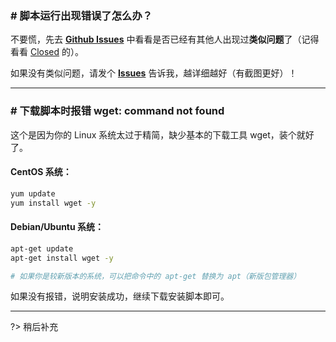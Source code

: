 ### \# 脚本运行出现错误了怎么办？

不要慌，先去 **[Github Issues](https://github.com/XIU2/Shell/issues)** 中看看是否已经有其他人出现过**类似问题**了（记得看看 [Closed](https://github.com/XIU2/Shell/issues?q=is%3Aissue+is%3Aclosed) 的）。  

如果没有类似问题，请发个 **[Issues](https://github.com/XIU2/Shell/issues/new?assignees=&labels=&template=--bug.md&title=%5BBUG%2Fxxx.sh%5D+-+%E4%B8%80%E5%8F%A5%E8%AF%9D%E8%AF%B4%E6%98%8E%E6%83%85%E5%86%B5)** 告诉我，越详细越好（有截图更好）！

****

### \# 下载脚本时报错 wget: command not found

这个是因为你的 Linux 系统太过于精简，缺少基本的下载工具 wget，装个就好了。

#### CentOS 系统：

```bash
yum update
yum install wget -y
```

#### Debian/Ubuntu 系统：

```bash
apt-get update
apt-get install wget -y

# 如果你是较新版本的系统，可以把命令中的 apt-get 替换为 apt（新版包管理器）
```

如果没有报错，说明安装成功，继续下载安装脚本即可。

****

?> 稍后补充